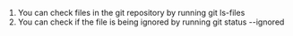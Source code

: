 1. You can check files in the git repository by running git ls-files
2. You can check if the file is being ignored by running git status --ignored
